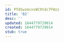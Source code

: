 ```yaml
---
id: PfdSwzmcnsWC9tdc7FWzz
title: '02'
desc: ''
updated: 1644779729014
created: 1644779729014
stub: true
---
```


